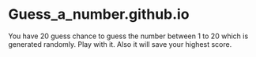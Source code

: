 # Guess_a_number.github.io
You have 20 guess chance to guess the number between 1 to 20 which is generated randomly. Play with it. Also it will save your highest score.
